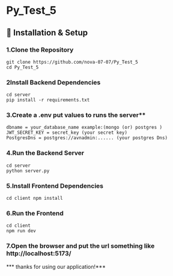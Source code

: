 # Py_Test_5

## 🚀 Installation & Setup

###  1.Clone the Repository
    git clone https://github.com/nova-07-07/Py_Test_5
    cd Py_Test_5

### 2Install Backend Dependencies
    cd server 
    pip install -r requirements.txt

### 3.Create a .env put values to runs the server**
    dbname = your_database_name example:(mongo (or) postgres )
    JWT_SECRET_KEY = secret_key (your secret key)
    PostgresDns = postgres://avnadmin:...... (your postgres Dns)


### 4.Run the Backend Server
    cd server 
    python server.py

### 5.Install Frontend Dependencies
    cd client npm install

### 6.Run the Frontend
    cd client 
    npm run dev

### 7.Open the browser and put the url something like http://localhost:5173/

***                             thanks for using our application!***